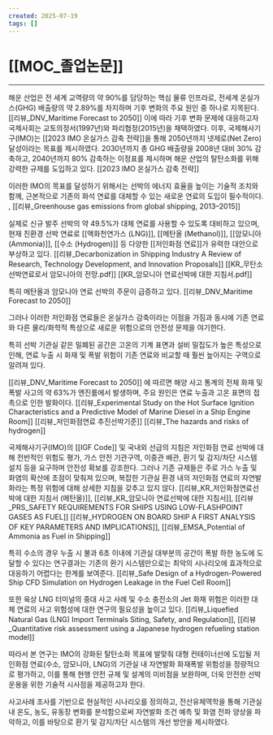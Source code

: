 ```yaml
---
created: 2025-07-19
tags: []
---
```

# [[MOC_졸업논문]]
---


해운 산업은 전 세계 교역량의 약 90%를 담당하는 핵심 물류 인프라로, 전세계 온실가스(GHG) 배출량의 약 2.89%를 차지하며 기후 변화의 주요 원인 중 하나로 지목된다. [[리뷰_DNV_Maritime Forecast to 2050]]
이에 따라 기후 변화 문제에 대응하고자 국제사회는 교토의정서(1997년)와 파리협정(2015년)을 채택하였다. 이후, 국제해사기구(IMO)는 [[2023 IMO 온실가스 감축 전략]]을 통해 2050년까지 넷제로(Net Zero) 달성이라는 목표를 제시하였다. 2030년까지 총 GHG 배출량을 2008년 대비 30% 감축하고, 2040년까지 80% 감축하는 이정표를 제시하며 해운 산업의 탈탄소화를 위해 강력한 규제를 도입하고 있다. [[2023 IMO 온실가스 감축 전략]]

이러한 IMO의 목표를 달성하기 위해서는 선박의 에너지 효율을 높이는 기술적 조치와 함께, 근본적으로 기존의 화석 연료를 대체할 수 있는 새로운 연료의 도입이 필수적이다. , [[리뷰_Greenhouse gas emissions from global shipping, 2013–2015]]  

실제로 신규 발주 선박의 약 49.5%가 대체 연료를 사용할 수 있도록 대비하고 있으며,  현재 친환경 선박 연료로 [[액화천연가스 (LNG)]], [[메탄올 (Methanol)]], [[암모니아 (Ammonia)]], [[수소 (Hydrogen)]] 등 다양한 [[저인화점 연료]]가 유력한 대안으로 부상하고 있다. [[리뷰_Decarbonization in Shipping Industry A Review of Research, Technology Development, and Innovation Proposals]]  [[KR_무탄소 선박연료로서 암모니아의 전망.pdf]] [[KR_암모니아 연료선박에 대한 지침서.pdf]]

특히 메탄올과 암모니아 연료 선박의 주문이 급증하고 있다. [[리뷰_DNV_Maritime Forecast to 2050]]

그러나 이러한 저인화점 연료들은 온실가스 감축이라는 이점을 가짐과 동시에 기존 연료와 다른 물리/화학적 특성으로 새로운 위험으로의 안전성 문제을 야기한다. 

특히 선박 기관실 같은 밀폐된 공간은 고온의 기계 표면과 설비 밀집도가 높은 특성으로 인해, 연료 누출 시 화재 및 폭발 위험이 기존 연료와 비교할 때 훨씬 높아지는 구역으로 알려져 있다.  

[[리뷰_DNV_Maritime Forecast to 2050]] 에 따르면 해양 사고 통계의 전체 화재 및 폭발 사고의 약 63%가 엔진룸에서 발생하며, 주요 원인은 연료 누출과 고온 표면의 접촉으로 인한 발화이다. 
[[리뷰_Experimental Study on the Hot Surface Ignition Characteristics and a Predictive Model of Marine Diesel in a Ship Engine Room]]  [[리뷰_저인화점연료 추진선박기준]] [[리뷰_The hazards and risks of hydrogen]] 



국제해사기구(IMO)의 [[IGF Code]] 및 국내외 선급의 지침은 저인화점 연료 선박에 대해 전반적인 위험도 평가, 가스 안전 기관구역, 이중관 배관, 환기 및 감지/차단 시스템 설치 등을 요구하며 안전성 확보를 강조한다. 그러나 기존 규제들은 주로 가스 누출 및 화염의 확산에 초점이 맞춰져 있으며, 복잡한 기관실 환경 내의 저인화점 연료의 자연발화라는 특정 위험에 대해 상세한 지침을 갖추고 있지 않다. [[리뷰_KR_저인화점연료선박에 대한 지침서 (메탄올)]], [[리뷰_KR_암모니아 연료선박에 대한 지침서]], [[리뷰_PRS_SAFETY REQUIREMENTS FOR SHIPS USING LOW-FLASHPOINT GASES AS FUEL]] [[리뷰_HYDROGEN ON BOARD SHIP A FIRST ANALYSIS OF KEY PARAMETERS AND IMPLICATIONS]], [[리뷰_EMSA_Potential of Ammonia as Fuel in Shipping]]

특히 수소의 경우 누출 시 불과 6초 이내에 기관실 대부분의 공간이 폭발 하한 농도에 도달할 수 있다는 연구결과는 기존의 환기 시스템만으로는 최악의 시나리오에 효과적으로 대응하기 어렵다는 한계를 보여준다. [[리뷰_Safe Design of a Hydrogen-Powered Ship CFD Simulation on Hydrogen Leakage in the Fuel Cell Room]]

또한 육상 LNG 터미널의 중대 사고 사례 및 수소 충전소의 Jet 화재 위험은 이러한 대체 연료의 사고 위험성에 대한 연구의 필요성을 높이고 있다. [[리뷰_Liquefied Natural Gas (LNG) Import Terminals Siting, Safety, and Regulation]], [[리뷰_Quantitative risk assessment using a Japanese hydrogen refueling station model]]

따라서 본 연구는 IMO의 강화된 탈탄소화 목표에 발맞춰 대형 컨테이너선에 도입될 저인화점 연료(수소, 암모니아, LNG)의 기관실 내 자연발화 화재폭발 위험성을 정량적으로 평가하고, 이를 통해 현행 안전 규제 및 설계의 미비점을 보완하며, 더욱 안전한 선박 운용을 위한 기술적 시사점을 제공하고자 한다. 

사고사례 조사를 기반으로 현실적인 시나리오를 정의하고, 전산유체역학을 통해 기관실 내 온도, 농도, 유동장 변화를 분석함으로써 자연발화 조건 예측 및 화염 전파 양상을 파악하고, 이를 바탕으로 환기 및 감지/차단 시스템의 개선 방안을 제시하였다. 


